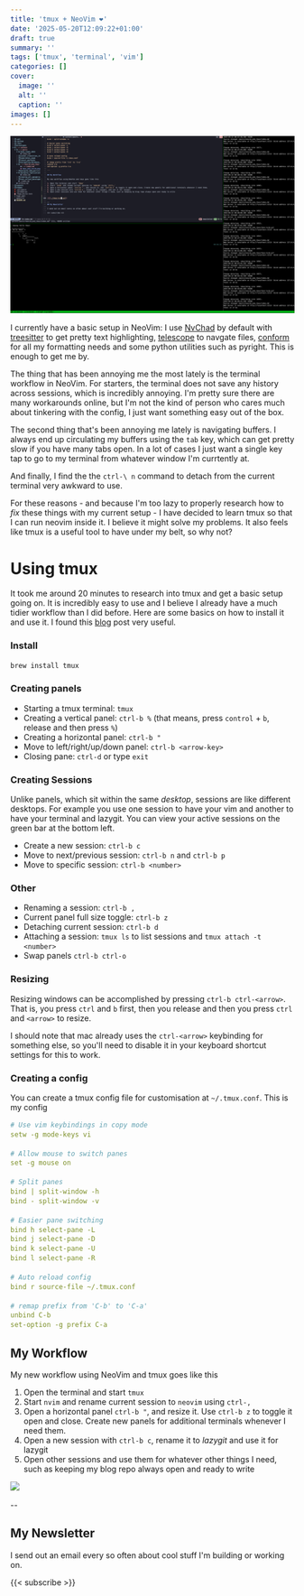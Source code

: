 ```yaml
---
title: 'tmux + NeoVim ❤️'
date: '2025-05-20T12:09:22+01:00'
draft: true 
summary: ''
tags: ['tmux', 'terminal', 'vim']
categories: []
cover:
  image: ''
  alt: ''
  caption: ''
images: []
---
```

![](./tmux_neovim.png)

I currently have a basic setup in NeoVim: I use [NvChad](https://nvchad.com/) by default with [treesitter](https://github.com/nvim-treesitter/nvim-treesitter) to get pretty text highlighting, [telescope](https://github.com/nvim-telescope/telescope.nvim) to navgate files, [conform](https://github.com/stevearc/conform.nvim) for all my formatting needs and some python utilities such as pyright. This is enough to get me by.

The thing that has been annoying me the most lately is the terminal workflow in NeoVim. For starters, the terminal does not save any history across sessions, which is incredibly annoying. I'm pretty sure there are many workarounds online, but I'm not the kind of person who cares much about tinkering with the config, I just want something easy out of the box.

The second thing that's been annoying me lately is navigating buffers. I always end up circulating my buffers using the `tab` key, which can get pretty slow if you have many tabs open. In a lot of cases I just want a single key tap to go to my terminal from whatever window I'm currtently at.

And finally, I find the the `ctrl-\ n` command to detach from the current terminal very awkward to use.

For these reasons - and because I'm too lazy to properly research how to _fix_ these things with my current setup - I have decided to learn tmux so that I can run neovim inside it. I believe it might solve my problems. It also feels like tmux is a useful tool to have under my belt, so why not?

# Using tmux

It took me around 20 minutes to research into tmux and get a basic setup going on. It is incredibly easy to use and I believe I already have a much tidier workflow than I did before. Here are some basics on how to install it and use it. I found this [blog](https://hamvocke.com/blog/a-quick-and-easy-guide-to-tmux/) post very useful.

### Install

```bash
brew install tmux
```

### Creating panels
- Starting a tmux terminal: `tmux`
- Creating a vertical panel: `ctrl-b %` (that means, press `control` + `b`, release and then press `%`)
- Creating a horizontal panel: `ctrl-b "`
- Move to left/right/up/down panel: `ctrl-b <arrow-key>`
- Closing pane: `ctrl-d` or type `exit`

### Creating Sessions
Unlike panels, which sit within the same _desktop_, sessions are like different desktops. For example you use one session to have your vim and another to have your terminal and lazygit. You can view your active sessions on the green bar at the bottom left.

- Create a new session: `ctrl-b c`
- Move to next/previous session: `ctrl-b n` and `ctrl-b p`
- Move to specific session: `ctrl-b <number>`


### Other
- Renaming a session: `ctrl-b ,`
- Current panel full size toggle: `ctrl-b z`
- Detaching current session: `ctrl-b d` 
- Attaching a session: `tmux ls` to list sessions and `tmux attach -t <number>`
- Swap panels `ctrl-b ctrl-o`

### Resizing
Resizing windows can be accomplished by pressing `ctrl-b ctrl-<arrow>`. That is, you press `ctrl` and `b` first, then you release and then you press `ctrl` and `<arrow>` to resize.

I should note that mac already uses the `ctrl-<arrow>` keybinding for something else, so you'll need to disable it in your keyboard shortcut settings for this to work.


### Creating a config
You can create a tmux config file for customisation at `~/.tmux.conf`. This is my config

```yaml
# Use vim keybindings in copy mode
setw -g mode-keys vi

# Allow mouse to switch panes
set -g mouse on

# Split panes
bind | split-window -h
bind - split-window -v

# Easier pane switching
bind h select-pane -L
bind j select-pane -D
bind k select-pane -U
bind l select-pane -R

# Auto reload config
bind r source-file ~/.tmux.conf

# remap prefix from 'C-b' to 'C-a'
unbind C-b
set-option -g prefix C-a

```

## My Workflow 

My new workflow using NeoVim and tmux goes like this

1. Open the terminal and start `tmux`
2. Start `nvim` and rename current session to `neovim` using `ctrl-,`
3. Open a horizontal panel `ctrl-b "`, and resize it. Use `ctrl-b z` to toggle it open and close. Create new panels for additional terminals whenever I need them.
4. Open a new session with `ctrl-b c`, rename it to _lazygit_ and use it for lazygit
5. Open other sessions and use them for whatever other things I need, such as keeping my blog repo always open and ready to write


![](./tmux-nvim.gif)

--
## My Newsletter

I send out an email every so often about cool stuff I'm building or working on.

{{< subscribe >}}
